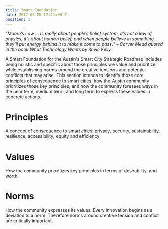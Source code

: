 ```yaml
---
title: Smart Foundation
date: 2017-03-28 17:29:00 Z
position: 1
---
```


*"Moore’s Law ... is really about people’s belief system, it’s not a law of physics, it’s about human belief, and when people believe in something, they’ll put energy behind it to make it come to pass." – Carver Mead quoted in the book What Technology Wants by Kevin Kelly*

A Smart Foundation for the Austin's Smart City Strategic Roadmap includes being holistic and specific about those principles we value and prioritize, while establishing norms around the creative tensions and potential conflicts that may arise. This section intends to identify those core principles of consequence to smart cities, how the Austin community prioritizes those key principles, and how the community foresees ways in the near term, medium term, and long term to express these values in concrete actions.

# Principles

A concept of consequence to smart cities: privacy, security, sustainability, resilience, accessibility, equity and efficiency

## 

# Values

How the community prioritizes key principles in terms of desirability, and worth

# Norms

How the community expresses its values. Every innovation begins as a deviation to a norm. Therefore norms around creative tension and conflict are critically important.